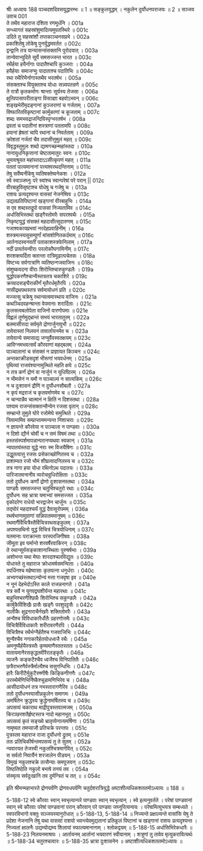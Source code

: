 श्रीः
अध्यायः 188
पञ्चदशदिवसयुद्धारम्भः ॥ 1 ॥ सङ्कुलयुद्धम् । नकुलेन दुर्योधनपराजयः ॥ 2 ॥
सञ्जय उवाच 	001  
ते तथैव महाराज दंशिता रणमूर्धनि ।	001a  
सन्ध्यागतं सहस्रांशुमादित्यमुपतस्थिरे ॥	001c  
उदिते तु सहस्रांशौ तप्तकाञ्चनसप्रभे ।	002a  
प्रकाशितेषु लोकेषु पुनर्युद्धमवर्तत ॥	002c  
द्वन्द्वानि तत्र यान्यासन्संसक्तानि पुरोदयात् ।	003a  
तान्येवाभ्युदिते सूर्ये समसज्जन्त भारत ॥	003c  
रथैर्हया हयैर्नागाः पादातैश्चापि कुञ्जराः ।	004a  
हयैर्हयाः समाजग्मुः पादाताश्च पदातिभिः ॥	004c  
रथा रथैरिभैर्नागास्तथैव भरतर्षभ ।	005a  
संसक्ताश्च वियुक्ताश्च योधाः सन्न्यपतन्रणे ॥	005c  
ते रात्रौ कृतकर्माणः श्रान्ताः सूर्यस्य तेजसा ।	006a  
क्षुत्पिपासापरीताङ्गा विसञ्ज्ञा बहवोऽभवन् ॥	006c  
शङ्खभेरीमृदङ्गानां कुञ्जराणां च गर्जताम् ।	007a  
विष्फारितविकृष्टानां कार्मुकाणां च कूजताम् ॥	007c  
शब्दः समभवद्राजन्दिविस्पृग्भरतर्षभ ।	008a  
द्रवतां च पदातीनां शस्त्राणां पततामपि ॥	008c  
हयानां ह्रेषतां चापि रथानां च निवर्तताम् ।	009a  
क्रोशतां गर्जतां चैव तदासीत्तुमुलं महत् ॥	009c  
विवृद्धस्तुमुलः शब्दो द्यामगच्छन्महांस्तदा ।	010a  
नानायुधनिकृत्तानां चेष्टतामातुरः स्वनः ॥	010c  
भूमावश्रूयत महांस्तदाऽऽसीत्कृपणं महत् ।	011a  
पततां पात्यमानानां पत्त्यश्वरथदन्तिनाम् ॥	011c  
तेषु सर्वेष्वनीकेषु व्यतिषक्तेष्वनेकशः ।	012a  
स्वे स्वाञ्जघ्नुः परे स्वांश्च स्वान्परेषां परे परान् ||	012c  
वीरबाहुविसृष्टाश्च योधेषु च गजेषु च ।	013a  
राशयः प्रत्यदृश्यन्त वाससां नेजनेष्विव ॥	013c  
उद्यतप्रतिपिष्टानां खड्गानां वीरबाहुभिः ।	014a  
स एव शब्दस्तद्रूपो वाससां निज्यतामिव ॥	014c  
अर्धासिभिस्तथा खड्गैस्तोमरैः सपरश्वथैः ।	015a  
निकृष्टयुद्धं संसक्तं महदासीत्सुदारुणम् ॥	015c  
गजाश्वकायप्रभवां नरदेहप्रवाहिनीम् ।	016a  
शस्त्रमत्स्यसुसम्पूर्णां मांसशोणितकर्दमाम् ॥	016c  
आर्तनादस्वनवतीं पताकाशस्त्रफेनिलाम् ।	017a  
नदीं प्रावर्तयन्वीराः परलोकौघगामिनीम् ॥	017c  
शरशक्त्यर्दिता क्लान्ता रात्रिमूढात्पचेतसः ।	018a  
विष्टभ्य सर्वगात्राणि व्यतिष्ठन्गजवाजिनः ॥	018c  
संशुष्कवदना वीराः शिरोभिश्चारुकुण्डलैः ।	019a  
युद्धोपकरणैश्चान्यैस्तत्रतत्र चकाशिरे ॥	019c  
क्रव्यादसङ्घैराकीर्णं मृतैरर्धमृतैरपि ।	020a  
नासीद्रथपथस्तत्र सर्वमायोधनं प्रति ॥	020c  
मज्जत्सु चक्रेषु रथान्सत्वमास्थाय वाजिनः ।	021a  
कथञ्चिदवहन्श्रान्ता वेपमानाः शरार्दिताः ।	021c  
कुलसत्वबलोपेता वाजिनो वारणोपमाः ॥	021e  
विह्वलं तूर्णमुद्भ्रान्तं सभयं भारतातुरम् ।	022a  
बलमासीत्तदा सर्वमृते द्रोणार्जुनावुभौ ॥	022c  
तावेवास्तां निलयनं तावार्तायनमेव च ।	023a  
तावेवान्ये समासाद्य जग्मुर्वैवस्वतक्षयम् ॥	023c  
आविग्नमभवत्सर्वं कौरवाणां महद्बलम् ।	024a  
पाञ्चालानां च संसक्तं न प्राज्ञायत किञ्चन ॥	024c  
अन्तकाक्रीडसदृशं भीरूणां भयवर्धनम् ।	025a  
पृथिव्यां राजवंश्यानामुत्थिते महति क्षये ॥	025c  
न तत्र कर्णं द्रोणं वा नार्जुनं न युधिष्ठिरम् ।	026a  
न भीमसेनं न यमौ न पाञ्चाल्यं न सात्यकिम् ॥	026c  
न च दुःशासनं द्रौणिं न दुर्योधनसौबलौ ।	027a  
न कृपं मद्रराजं च कृतवर्माणमेव च ॥	027c  
न चान्यान्नैव चात्मानं न क्षितिं न दिशस्तथा ।	028a  
पश्याम राजन्संसक्तान्सैन्येन रजसा वृतान् ॥	028c  
सम्भ्रान्ते तुमुले घोरे रजोमेघे समुत्थिते ।	029a  
त्रियामामिव सम्प्राप्ताममन्यन्त निशाचराः ॥	029c  
न ज्ञायन्ते कौरवेया न पाञ्चाला न पाण्डवाः ।	030a  
न दिशो द्यौर्न चोर्वी च न समं विषमं तथा ॥	030c  
हस्तसंस्पर्शमापन्नान्परानप्यथवा स्वकान् ।	031a  
न्यपातयंस्तदा युद्धे नराः स्म विजयैषिणः ॥	031c  
उद्धूतत्वात्तु रजसः प्रसेकाच्छोणितस्य च ।	032a  
प्राशाम्यत रजो भौमं शीघ्रत्वादनिलस्य च ॥	032c  
तत्र नागा हया योधा रथिनोऽथ पदातयः ।	033a  
पारिजातवनानीव व्यरोचन्रुधिरोक्षिताः ॥	033c  
ततो दुर्योधनः कर्णो द्रोणो दुःशासनस्तथा ।	034a  
पाण्डवैः समसज्जन्त चतुर्भिश्चतुरो रथाः ॥	034c  
दुर्योधनः सह भ्रात्रा यमाभ्यां समसज्जत ।	035a  
वृकोदरेण राधेयो भारद्वाजेन चार्जुनः ॥	035c  
तद्घोरं महदाश्चर्यं युद्धं दैवासुरोपमम् ।	036a  
रथर्षभाणामुग्राणां सन्निपातममानुषम् ॥	036c  
रथमार्गैर्विचित्रैस्तैर्विचित्ररथसङ्कुलम् ।	037a  
अपश्यन्रथिनो युद्धं विचित्रं चित्रयोधिनाम् ॥	037c  
यतमानाः पराक्रान्ताः परस्परजिगीषवः ।	038a  
जीमूता इव घर्मान्ते शरवर्षैरवाकिरन् ॥	038c  
ते रथान्सूर्यसङ्काशानास्थिताः पुरुषर्षभाः ।	039a  
अशोभन्त यथा मेघाः शारदाश्चलविद्युतः ॥	039c  
योधास्ते तु महाराज क्रोधामर्षसमन्विताः ।	040a  
स्पर्धिनश्च महेष्वासाः कृतयत्ना धनुर्धराः ।	040c  
अभ्यगच्छंस्तथाऽन्योन्यं मत्ता गजवृषा इव ॥	040e  
न नूनं देहभेदोऽस्ति काले राजन्ननागते ।	041a  
यत्र सर्वे न युगपद्व्यशीर्यन्त महारथाः ॥	041c  
बाहुभिश्चरणैश्छिन्नैः शिरोभिश्च सकुण्डलैः ।	042a  
कार्मुकैर्विशिखैः प्रासैः खड्गैः परशुपट्टसैः ॥	042c  
नालीकैः क्षुद्रनाराचैर्नखरैः शक्तितोमरैः ।	043a  
अन्यैश्च विविधाकारैर्धौतैः प्रहरणोत्तमैः ॥	043c  
विचित्रैर्विविधाकारैः शरीरावरणैरपि ।	044a  
विचित्रैश्च रथैर्भग्नैर्हतैश्च गजवाजिभिः ॥	044c  
शून्यैश्चैव नगाकारैर्हतयोधध्वजै रथैः ।	045a  
अमनुष्यैर्हयैस्त्रस्तैः कृष्यमाणैस्ततस्ततः ॥	045c  
वातायमानैरसकृद्धतवीरैरलङ्कृतैः ।	046a  
व्यजनैः कङ्कटैश्चैव ध्वजैश्च विनिपातितैः ॥	046c  
छत्रैराभरणैर्वस्त्रैर्माल्यैश्च ससुगन्धिभिः ।	047a  
हारैः किरीटैर्मुकुटैरुष्णीषैः किङ्किणीगणैः ॥	047c  
उरस्थैर्मणिभिर्निष्कैश्चूडामणिभिरेव च ।	048a  
आसीदायोधनं तत्र नभस्तारागणैरिव ॥	048c  
ततो दुर्योधनस्यासीन्नकुलेन समागमः ।	049a  
अमर्षितेन क्रुद्धस्य क्रुद्धेनामर्षितस्य च ॥	049c  
अपसव्यं चकाराथ माद्रीपुत्रस्तवात्मजम् ।	050a  
किरञ्छरशतैर्हृष्टस्तत्र नादो महानभूत् ॥	050c  
अपसव्यं कृतं सङ्ख्ये भ्रातृव्येनात्यमर्षिणा ।	051a  
नामृष्यत तमप्याजौ प्रतिचक्रे परन्तपः ।	051c  
पुत्रस्तव महाराज राजा दुर्योधनो द्रुतम् ॥	051e  
ततः प्रतिचिकीर्षन्तमपसव्यं तु ते सुतम् ।	052a  
न्यवारयत तेजस्वी नकुलश्चित्रमार्गवित् ॥	052c  
स सर्वतो निवार्यैनं शरजालेन पीडयन् ।	053a  
विमुखं नकुलश्चक्रे तत्सैन्याः समपूजयन् ॥	053c  
तिष्ठतिष्ठेति नकुलो बभाषे तनयं तव ।	054a  
संस्मृत्य सर्वदुःखानि तव दुर्मन्त्रितं च तत् ॥ ॥	054c  

इति श्रीमन्महाभारते द्रोणपर्वणि द्रोणवधपर्वणि चतुर्दशरात्रियुद्धे अष्टाशीत्यधिकशततमोऽध्यायः ॥ 188 ॥

5-188-12 स्वे कौरवाः स्वान् स्वभृत्यान्परे पाण्डवाः स्वान् स्वभृत्यान् । स्वे इत्यनुवर्तते । परेषां पाण्डवानां स्वान् स्वे कौरवाः परेषां पाण्डवानां परान् कौरवान् परे पाण्डवा जघ्नुरित्यन्वयः । परेषामित्युभयत्र सम्बध्यते । स्वपरविभागो वक्तुः सञ्जयस्यानुरोधात् ॥ 5-188-13, 5-188-14 ॥ निज्यन्ते प्रक्षाल्यन्ते वासांसि येषु ते प्रदेशा नेजनानि तेषु यथा वाससां राशयो भवन्त्येवमुद्यतानां प्रतिकूलं पिष्टानां च खड्गानां राशयः प्रत्यदृश्यन्त । निज्यतां क्षालनैः उद्यम्योद्यम्य शिलायां स्फाल्यमानानाम् । श्लोकद्वयम् ॥ 5-188-15 अर्धासिभिरेकधारैः ॥ 5-188-23 निलयनमाश्रयः । आर्तायनम् आर्तानां भयवारणं स्वीयानाम् । शत्रूणां तु तावेव मृत्युकरावित्यर्थः ॥ 5-188-34 चतुरश्चत्वारः ॥ 5-188-35 भ्रात्रा दुःशासनेन ॥ अष्टाशीत्यधिकशततमोऽध्यायः ॥	
